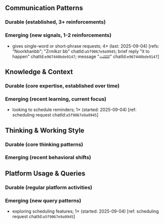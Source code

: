 ## Communication Patterns
### Durable (established, 3+ reinforcements)

### Emerging (new signals, 1-2 reinforcements)
- gives single-word or short-phrase requests; 4× (last: 2025-09-04) [refs: "Noorkhanbb"; "Zrmlkzr bb" chatId:`a5f9067e9a9945`; brief reply "it to happen" chatId:`e967440bde9147`; message "ٹٹٹٹٹٹ" chatId:`e967440bde9147`]

## Knowledge & Context
### Durable (core expertise, established over time)

### Emerging (recent learning, current focus)
- looking to schedule reminders; 1× (started: 2025-09-04) [ref: scheduling request chatId:`a5f9067e9a9945`]

## Thinking & Working Style
### Durable (core thinking patterns)

### Emerging (recent behavioral shifts)

## Platform Usage & Queries
### Durable (regular platform activities)

### Emerging (new query patterns)
- exploring scheduling features; 1× (started: 2025-09-04) [ref: scheduling request chatId:`a5f9067e9a9945`]